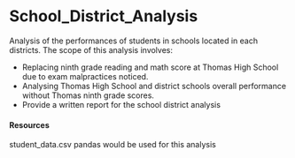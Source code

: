 # School_District_Analysis
Analysis of the performances of students in schools located in each districts.
The scope of this analysis involves:
- Replacing ninth grade reading and math score at Thomas High School due to exam malpractices noticed.
- Analysing Thomas High School and district schools overall performance without Thomas ninth grade scores.
- Provide a written report for the school district analysis
#### Resources
student_data.csv
pandas would be used for this analysis


